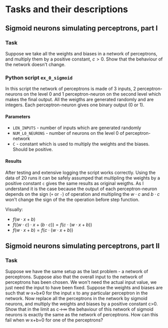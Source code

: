 # Tasks and their descriptions


## Sigmoid neurons simulating perceptrons, part I

### Task

Suppose we take all the weights and biases in a network of perceptrons, and multiply them by a positive constant, $c>0$. 
Show that the behaviour of the network doesn't change.

### Python script `ex_0_sigmoid` 
In this script the network of perceptrons is made of 3 inputs, 2 perceptron-neurons on the level 0 and 1 perceptron-neuron on the second level
which makes the final output. All the weigths are generated randomly and are integers. Each perceptron-neuron gives one binary output (0 or 1).

#### Parameters
- `LEN_INPUTS` - number of inputs which are generated randomly 
- `NUM_L0_NEURONS` - number of neurons on the level 0 of perceptron-network 
- `C` - constant which is used to multiply the weights and the biases. Should be positive.

#### Results
After testing and extensive logging the script works correctly. Using the data of 20 runs it can be safely assumped that multipling the weights
by a positive constant `c` gives the same results as original weigths. As I understand it is the case because the output of each perceptron-neuron depends
on the sign (`+` or `-`) of operation and multipling the $w \cdot c$ and $b \cdot c$ won't change the sign of the the operation before step function. 

Visually:
- $f(w \cdot x + b)$
- $f((w \cdot c) \cdot x + (b \cdot c)) = f(c \cdot (w \cdot x + b))$
- $f(w \cdot x + b) = f(c \cdot (w \cdot x + b))$


## Sigmoid neurons simulating perceptrons, part II

### Task

Suppose we have the same setup as the last problem - a network of perceptrons. 
Suppose also that the overall input to the network of perceptrons has been chosen. 
We won't need the actual input value, we just need the input to have been fixed. 
Suppose the weights and biases are such that w⋅x+b≠0 for the input x to any 
particular perceptron in the network. Now replace all the perceptrons in the 
network by sigmoid neurons, and multiply the weights and biases by a positive 
constant c>0. Show that in the limit as c→∞ the behaviour of this network of 
sigmoid neurons is exactly the same as the network of perceptrons. How can this 
fail when w⋅x+b=0 for one of the perceptrons? 